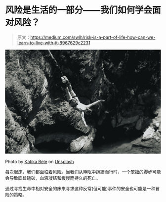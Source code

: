 # 风险是生活的一部分——我们如何学会面对风险？

> 原文：<https://medium.com/swlh/risk-is-a-part-of-life-how-can-we-learn-to-live-with-it-8967629c2231>

![](img/549f00b59f8cf7fe7f767a6a7f59a950.png)

Photo by [Katika Bele](https://unsplash.com/@katika?utm_source=unsplash&utm_medium=referral&utm_content=creditCopyText) on [Unsplash](https://unsplash.com/search/photos/bungee-jump?utm_source=unsplash&utm_medium=referral&utm_content=creditCopyText)

每次起床，我们都面临着风险。当我们从睡眠中蹒跚而行时，一个笨拙的脚步可能会导致脚趾磕破，血液凝结和缓慢而持久的死亡。

通过寻找生命中相对安全的床来寻求这种反常(但可能)事件的安全也可能是一种冒险的策略。